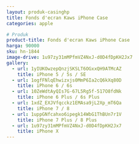 ```yaml
---
layout: produk-casinghp
title: Fonds d'ecran Kaws iPhone Case
categories: apple

# Produk
product-title: Fonds d'ecran Kaws iPhone Case
harga: 90000
sku: hn-1844
image-drive: 1u97zy31mMPfmVZ4NxJ-d0D4fDpKH2Jx7
gallery:
  - url: 1yIUKOwzepQnzjSKSLT6OGxxQH9ATMcAZ
    title: iPhone 5 / 5s / SE
  - url: 1ogfFNlqEhwizxjs0MmP6Ia2cQ6kXq80D
    title: iPhone 6 / 6s
  - url: 10ZeWdtAyQIs7G-67L5Rg5f-517O8fdNk
    title: iPhone 6 Plus / 6s Plus
  - url: 1xdZ_EXJVfqcckz1EMAsa9jL2Xp_mT6Qa
    title: iPhone 7 / 8
  - url: 1uppGNfcahxo6ipegk14WbG1ThBUn7r1V
    title: iPhone 7 Plus / 8 Plus
  - url: 1u97zy31mMPfmVZ4NxJ-d0D4fDpKH2Jx7
    title: iPhone X
---
```

